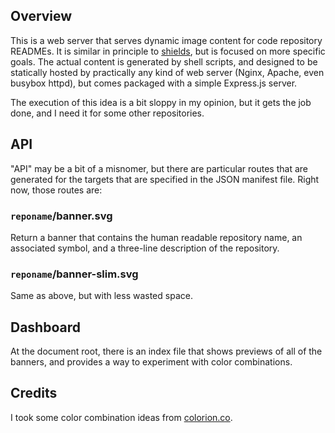 ## Overview

This is a web server that serves dynamic image content for code repository
READMEs. It is similar in principle to [shields](https://shields.io/), but is
focused on more specific goals. The actual content is generated by shell
scripts, and designed to be statically hosted by practically any kind of web
server (Nginx, Apache, even busybox httpd), but comes packaged with a simple
Express.js server.

The execution of this idea is a bit sloppy in my opinion, but it gets the job
done, and I need it for some other repositories.

## API

"API" may be a bit of a misnomer, but there are particular routes that are
generated for the targets that are specified in the JSON manifest file. Right
now, those routes are:

### `reponame`/banner.svg

Return a banner that contains the human readable repository name, an associated
symbol, and a three-line description of the repository.

### `reponame`/banner-slim.svg

Same as above, but with less wasted space.

## Dashboard

At the document root, there is an index file that shows previews of all of the
banners, and provides a way to experiment with color combinations.

## Credits

I took some color combination ideas from
[colorion.co](https://2colors.colorion.co/).
